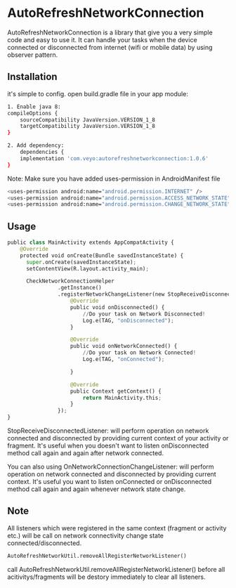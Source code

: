 # AutoRefreshNetworkConnection

AutoRefreshNetworkConnection is a library that give you a very simple code and easy to use it. It can handle your tasks when the device connected or disconnected from internet (wifi or mobile data) by using observer pattern. 

## Installation

it's simple to config. open build.gradle file in your app module:

```bash
1. Enable java 8:
compileOptions {
    sourceCompatibility JavaVersion.VERSION_1_8
    targetCompatibility JavaVersion.VERSION_1_8
}

2. Add dependency:
    dependencies {
    implementation 'com.veyo:autorefreshnetworkconnection:1.0.6'
}
```

Note: Make sure you have added uses-permission in AndroidManifest file
```bash
<uses-permission android:name="android.permission.INTERNET" />
<uses-permission android:name="android.permission.ACCESS_NETWORK_STATE" />
<uses-permission android:name="android.permission.CHANGE_NETWORK_STATE" />
```

## Usage

```python
public class MainActivity extends AppCompatActivity {
    @Override
    protected void onCreate(Bundle savedInstanceState) {
      super.onCreate(savedInstanceState);
      setContentView(R.layout.activity_main);

      CheckNetworkConnectionHelper
                .getInstance()
                .registerNetworkChangeListener(new StopReceiveDisconnectedListener() {
                    @Override
                    public void onDisconnected() {
                        //Do your task on Network Disconnected!
                        Log.e(TAG, "onDisconnected");
                    }

                    @Override
                    public void onNetworkConnected() {
                        //Do your task on Network Connected!
                        Log.e(TAG, "onConnected");

                    }

                    @Override
                    public Context getContext() {
                        return MainActivity.this;
                    }
                });
}
```
StopReceiveDisconnectedListener: will perform operation on network connected and disconnected by providing current context of your activity or fragment. It's useful when you doesn't want to listen onDisconnected method call again and again after network connected.

You can also using OnNetworkConnectionChangeListener: will perform operation on network connected and disconnected by providing current context. It's useful you want to listen onConnected or onDisconnected method call again and again whenever network state change.

## Note
All listeners which were registered in the same context (fragment or activity etc.) will be call on network connectivity change state connected/disconnected. 


```python
AutoRefreshNetworkUtil.removeAllRegisterNetworkListener()
```

call AutoRefreshNetworkUtil.removeAllRegisterNetworkListener() before all acitivitys/fragments will be destory immediately to clear all listeners.

